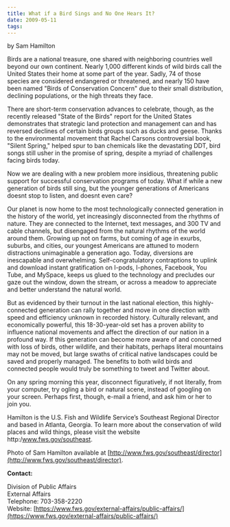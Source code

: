 ```yaml
---
title: What if a Bird Sings and No One Hears It?
date: 2009-05-11
tags:
---
```


by Sam Hamilton

Birds are a national treasure, one shared with neighboring countries well beyond our own continent. Nearly 1,000 different kinds of wild birds call the United States their home at some part of the year. Sadly, 74 of those species are considered endangered or threatened, and nearly 150 have been named "Birds of Conservation Concern" due to their small distribution, declining populations, or the high threats they face.

There are short-term conservation advances to celebrate, though, as the recently released "State of the Birds" report for the United States demonstrates that strategic land protection and management can and has reversed declines of certain birds groups such as ducks and geese. Thanks to the environmental movement that Rachel Carsons controversial book, "Silent Spring," helped spur to ban chemicals like the devastating DDT, bird songs still usher in the promise of spring, despite a myriad of challenges facing birds today.

Now we are dealing with a new problem more insidious, threatening public support for successful conservation programs of today. What if while a new generation of birds still sing, but the younger generations of Americans doesnt stop to listen, and doesnt even care?

Our planet is now home to the most technologically connected generation in the history of the world, yet increasingly disconnected from the rhythms of nature. They are connected to the Internet, text messages, and 300 TV and cable channels, but disengaged from the natural rhythms of the world around them. Growing up not on farms, but coming of age in exurbs, suburbs, and cities, our youngest Americans are attuned to modern distractions unimaginable a generation ago. Today, diversions are inescapable and overwhelming. Self-congratulatory contraptions to uplink and download instant gratification on I-pods, I-phones, Facebook, You Tube, and MySpace, keeps us glued to the technology and precludes our gaze out the window, down the stream, or across a meadow to appreciate and better understand the natural world.

But as evidenced by their turnout in the last national election, this highly-connected generation can rally together and move in one direction with speed and efficiency unknown in recorded history. Culturally relevant, and economically powerful, this 18-30-year-old set has a proven ability to influence national movements and affect the direction of our nation in a profound way. If this generation can become more aware of and concerned with loss of birds, other wildlife, and their habitats, perhaps literal mountains may not be moved, but large swaths of critical native landscapes could be saved and properly managed. The benefits to both wild birds and connected people would truly be something to tweet and Twitter about.

On any spring morning this year, disconnect figuratively, if not literally, from your computer, try ogling a bird or natural scene, instead of googling on your screen. Perhaps first, though, e-mail a friend, and ask him or her to join you.

Hamilton is the U.S. Fish and Wildlife Service’s Southeast Regional Director and based in Atlanta, Georgia. To learn more about the conservation of wild places and wild things, please visit the website http:/www.fws.gov/southeast.

Photo of Sam Hamilton available at [http://www.fws.gov/southeast/director](http://www.fws.gov/southeast/director).

**Contact:**

Division of Public Affairs  
External Affairs  
Telephone: 703-358-2220  
Website: [https://www.fws.gov/external-affairs/public-affairs/](https://www.fws.gov/external-affairs/public-affairs/)
